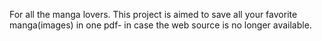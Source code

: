 For all the manga lovers. 
This project is aimed to save all your favorite manga(images) in one pdf- in case the web source is no longer available. 
